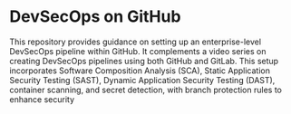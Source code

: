 # DevSecOps on GitHub
This repository provides guidance on setting up an enterprise-level DevSecOps pipeline within GitHub. It complements a video series on creating DevSecOps pipelines using both GitHub and GitLab. This setup incorporates Software Composition Analysis (SCA), Static Application Security Testing (SAST), Dynamic Application Security Testing (DAST), container scanning, and secret detection, with branch protection rules to enhance security
